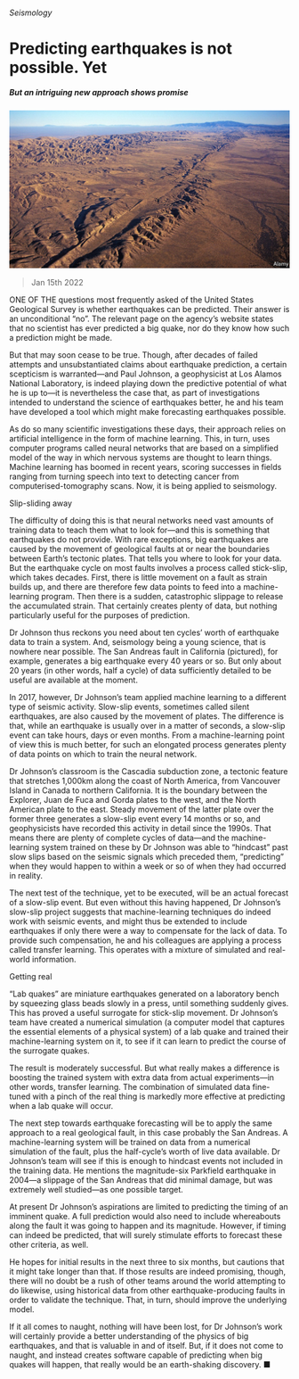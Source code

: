 ###### Seismology

# Predicting earthquakes is not possible. Yet 

##### But an intriguing new approach shows promise 

![image](images/20220115_stp002.jpg) 

> Jan 15th 2022 

ONE OF THE questions most frequently asked of the United States Geological Survey is whether earthquakes can be predicted. Their answer is an unconditional “no”. The relevant page on the agency’s website states that no scientist has ever predicted a big quake, nor do they know how such a prediction might be made.

But that may soon cease to be true. Though, after decades of failed attempts and unsubstantiated claims about earthquake prediction, a certain scepticism is warranted—and Paul Johnson, a geophysicist at Los Alamos National Laboratory, is indeed playing down the predictive potential of what he is up to—it is nevertheless the case that, as part of investigations intended to understand the science of earthquakes better, he and his team have developed a tool which might make forecasting earthquakes possible.


As do so many scientific investigations these days, their approach relies on artificial intelligence in the form of machine learning. This, in turn, uses computer programs called neural networks that are based on a simplified model of the way in which nervous systems are thought to learn things. Machine learning has boomed in recent years, scoring successes in fields ranging from turning speech into text to detecting cancer from computerised-tomography scans. Now, it is being applied to seismology.

Slip-sliding away

The difficulty of doing this is that neural networks need vast amounts of training data to teach them what to look for—and this is something that earthquakes do not provide. With rare exceptions, big earthquakes are caused by the movement of geological faults at or near the boundaries between Earth’s tectonic plates. That tells you where to look for your data. But the earthquake cycle on most faults involves a process called stick-slip, which takes decades. First, there is little movement on a fault as strain builds up, and there are therefore few data points to feed into a machine-learning program. Then there is a sudden, catastrophic slippage to release the accumulated strain. That certainly creates plenty of data, but nothing particularly useful for the purposes of prediction.

Dr Johnson thus reckons you need about ten cycles’ worth of earthquake data to train a system. And, seismology being a young science, that is nowhere near possible. The San Andreas fault in California (pictured), for example, generates a big earthquake every 40 years or so. But only about 20 years (in other words, half a cycle) of data sufficiently detailed to be useful are available at the moment.

In 2017, however, Dr Johnson’s team applied machine learning to a different type of seismic activity. Slow-slip events, sometimes called silent earthquakes, are also caused by the movement of plates. The difference is that, while an earthquake is usually over in a matter of seconds, a slow-slip event can take hours, days or even months. From a machine-learning point of view this is much better, for such an elongated process generates plenty of data points on which to train the neural network.

Dr Johnson’s classroom is the Cascadia subduction zone, a tectonic feature that stretches 1,000km along the coast of North America, from Vancouver Island in Canada to northern California. It is the boundary between the Explorer, Juan de Fuca and Gorda plates to the west, and the North American plate to the east. Steady movement of the latter plate over the former three generates a slow-slip event every 14 months or so, and geophysicists have recorded this activity in detail since the 1990s. That means there are plenty of complete cycles of data—and the machine-learning system trained on these by Dr Johnson was able to “hindcast” past slow slips based on the seismic signals which preceded them, “predicting” when they would happen to within a week or so of when they had occurred in reality.

The next test of the technique, yet to be executed, will be an actual forecast of a slow-slip event. But even without this having happened, Dr Johnson’s slow-slip project suggests that machine-learning techniques do indeed work with seismic events, and might thus be extended to include earthquakes if only there were a way to compensate for the lack of data. To provide such compensation, he and his colleagues are applying a process called transfer learning. This operates with a mixture of simulated and real-world information.

Getting real

“Lab quakes” are miniature earthquakes generated on a laboratory bench by squeezing glass beads slowly in a press, until something suddenly gives. This has proved a useful surrogate for stick-slip movement. Dr Johnson’s team have created a numerical simulation (a computer model that captures the essential elements of a physical system) of a lab quake and trained their machine-learning system on it, to see if it can learn to predict the course of the surrogate quakes.

The result is moderately successful. But what really makes a difference is boosting the trained system with extra data from actual experiments—in other words, transfer learning. The combination of simulated data fine-tuned with a pinch of the real thing is markedly more effective at predicting when a lab quake will occur.

The next step towards earthquake forecasting will be to apply the same approach to a real geological fault, in this case probably the San Andreas. A machine-learning system will be trained on data from a numerical simulation of the fault, plus the half-cycle’s worth of live data available. Dr Johnson’s team will see if this is enough to hindcast events not included in the training data. He mentions the magnitude-six Parkfield earthquake in 2004—a slippage of the San Andreas that did minimal damage, but was extremely well studied—as one possible target.

At present Dr Johnson’s aspirations are limited to predicting the timing of an imminent quake. A full prediction would also need to include whereabouts along the fault it was going to happen and its magnitude. However, if timing can indeed be predicted, that will surely stimulate efforts to forecast these other criteria, as well.

He hopes for initial results in the next three to six months, but cautions that it might take longer than that. If those results are indeed promising, though, there will no doubt be a rush of other teams around the world attempting to do likewise, using historical data from other earthquake-producing faults in order to validate the technique. That, in turn, should improve the underlying model.

If it all comes to naught, nothing will have been lost, for Dr Johnson’s work will certainly provide a better understanding of the physics of big earthquakes, and that is valuable in and of itself. But, if it does not come to naught, and instead creates software capable of predicting when big quakes will happen, that really would be an earth-shaking discovery. ■

